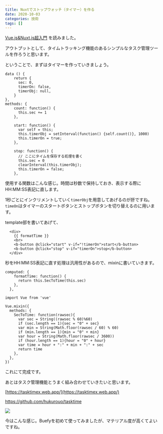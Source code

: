 ```yaml
---
title: Nuxtでストップウォッチ（タイマー）を作る
date: 2020-10-03
categories: 技術
tags: []
---
```




[Vue.js&Nuxt.js超入門](https://www.amazon.co.jp/dp/B07X6F1C2P/ref=dp-kindle-redirect?_encoding=UTF8&btkr=1) を読みました。

アウトプットとして、タイムトラッキング機能のあるシンプルなタスク管理ツールを作ろうと思います。

ということで、まずはタイマーを作っていきましょう。

```js{1,3-5}[pages/index.vue]
data () {
    return {
      sec: 0,
      timerOn: false,
      timerObj: null,
    }
},
methods: {
    count: function() {
      this.sec += 1
    },

    start: function() {
      var self = this;
      this.timerObj = setInterval(function() {self.count()}, 1000)
      this.timerOn = true; 
    },

    stop: function() {
      // ここにタイムを保存する処理を書く
      this.sec = 0
      clearInterval(this.timerObj);
      this.timerOn = false; 
    },
```

使用する関数はこんな感じ。時間は秒数で保持しておき、表示する際にHH:MM:SS表記に直します。

1秒ごとにインクリメントしていく`timerObj`を用意してあげるのが肝ですね。`timeOn`はタイマーのスタートボタンとストップボタンを切り替えるのに用います。

template部を書いてあげて、

```js{1,3-5}[pages/index.vue]
  <div>
    {{ formatTime }}
    <br>
    <b-button @click="start" v-if="!timerOn">start</b-button>
    <b-button @click="stop" v-if="timerOn">stop</b-button>
  </div>
```

秒をHH:MM:SS表記に直す処理は汎用性があるので、mixinに書いていきます。

```js{1,3-5}[pages/index.vue]
computed: {
    formatTime: function() {
      return this.SecToTime(this.sec)
    },
  },
```


```js{}[plugins/mixin-common-methods.js]
import Vue from 'vue'

Vue.mixin({
  methods: {
    SecToTime: function(rawsec){
      var sec = String((rawsec % 60)%60)
      if (sec.length == 1){sec = "0" + sec}
      var min = String(Math.floor(rawsec / 60) % 60)
      if (min.length == 1){min = "0" + min}
      var hour = String(Math.floor(rawsec / 3600))
      if (hour.length == 1){hour = "0" + hour}
      var time = hour + ":" + min + ":" + sec
      return time
    },
  },
})
```

これにて完成です。

あとはタスク管理機能とうまく組み合わせていきたいと思います。

[https://tasktimex.web.app/](https://tasktimex.web.app/)

https://github.com/hukurouo/tasktime

![](https://firebasestorage.googleapis.com/v0/b/hukurouo.appspot.com/o/image%2Frapture_20201003210948.png?alt=media&token=b4e76ac4-2ae5-4b98-81b7-ca473b37adbd)

今はこんな感じ。Buefyを初めて使ってみましたが、マテリアル度が高くてよいですね。